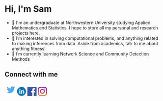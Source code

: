# Hi, I'm Sam
- 👋 I'm an undergraduate at Northwestern University studying Applied Mathematics and Statistics. I hope to store all my personal and research projects here.
- 👀 I’m interested in solving computational problems, and anything related to making inferences from data. Aside from academics, talk to me about anything fitness!
- 🌱 I’m currently learning Network Science and Community Detection Methods

## Connect with me
<a href = https://twitter.com/ChianSamuel><img src="https://github.com/samuelchian/samuelchian/blob/main/twit.png" width=40></a><a href = https://www.linkedin.com/in/samuel-chian><img src="https://github.com/samuelchian/samuelchian/blob/main/linkedin.png" width=30></a>  <a href = https://www.facebook.com/samuelhgchian/><img src="https://github.com/samuelchian/samuelchian/blob/main/facebook.png" width=30></a>  <a href = https://www.facebook.com/samuelhgchian/><img src="https://github.com/samuelchian/samuelchian/blob/main/instagram.png" width=30></a>


<!---
samuelchian/samuelchian is a ✨ special ✨ repository because its `README.md` (this file) appears on your GitHub profile.
You can click the Preview link to take a look at your changes.
--->
